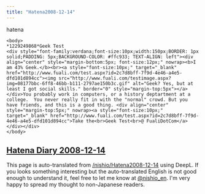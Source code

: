 ```yaml
---
title: "Hatena2008-12-14"
---
```


hatena

```
<body>
*1229249868*Geek Test
<div style="font-family:verdana;font-size:10px;width:150px;BORDER: 1px solid;PADDING: 5px;BACKGROUND-COLOR: #ffc933; TEXT-ALIGN: left"><div align="center" style="margin-bottom:5px; font-size:12px;" nowrap><b>I am 43% Geek.</b><br><a style="font-size:10px;" target="_blank" href="http://www.fuali.com/test.aspx?id=2c7d8bff-7f9d-4e46-a4e5-dfd101d894cc"><img src="http://www.fuali.com/testimage.aspx?img=08177bbc-6ff8-46bb-b111-2797ae150b3c.gif" alt="Geek? Yes, but at least I got social skills." border="0" style="margin-top:5px"></a></div>You probably work in computers, or a history deptartment at a college.  You never really fit in with the "normal" crowd. But you have friends, and this is a good thing. <div align="center" style="margin-top:5px;" nowrap><a style="font-size:10px;" target="_blank" href="http://www.fuali.com/test.aspx?id=2c7d8bff-7f9d-4e46-a4e5-dfd101d894cc">Take the<br>Geek Test<br>@ FualiDotCom</a></div></div>
</body>
```


[Hatena Diary 2008-12-14](https://nishiohirokazu.hatenadiary.org/archive/2008/12/14)
---
This page is auto-translated from [/nishio/Hatena2008-12-14](https://scrapbox.io/nishio/Hatena2008-12-14) using DeepL. If you looks something interesting but the auto-translated English is not good enough to understand it, feel free to let me know at [@nishio_en](https://twitter.com/nishio_en). I'm very happy to spread my thought to non-Japanese readers.